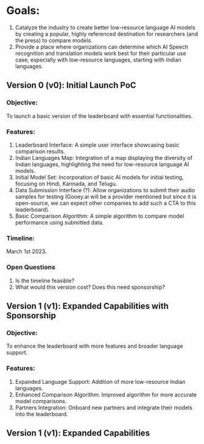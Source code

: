 # Goals: 
1. Catalyze the industry to create better low-resource language AI models by creating a popular, highly referenced destination for researchers (and the press) to compare models.
2.  Provide a place where organizations can determine which AI Speech recognition and translation models work best for their particular use case, especially with low-resource languages, starting with Indian languages. 


## Version 0 (v0): Initial Launch PoC
### Objective:
To launch a basic version of the leaderboard with essential functionalities.

### Features:
1. Leaderboard Interface: A simple user interface showcasing basic comparison results.
2. Indian Languages Map: Integration of a map displaying the diversity of Indian languages, highlighting the need for low-resource language AI models.
3. Initial Model Set: Incorporation of basic AI models for initial testing, focusing on Hindi, Kannada, and Telugu.
4. Data Submission Interface (?): Allow organizations to submit their audio samples for testing (Gooey.ai will be a provider mentioned but since it is open-source, we can expect other companies to add such a CTA to this leaderboard).
5. Basic Comparison Algorithm: A simple algorithm to compare model performance using submitted data.
   
### Timeline: 
March 1st 2023.

### Open Questions
1. Is the timeline feasible?
2. What would this version cost? Does this need sponsorship?

## Version 1 (v1): Expanded Capabilities with Sponsorship

### Objective:
To enhance the leaderboard with more features and broader language support.

### Features:
1. Expanded Language Support: Addition of more low-resource Indian languages.
2. Enhanced Comparison Algorithm: Improved algorithm for more accurate model comparisons.
3. Partners Integration: Onboard new partners and integrate their models into the leaderboard.

## Version 1 (v1): Expanded Capabilities
